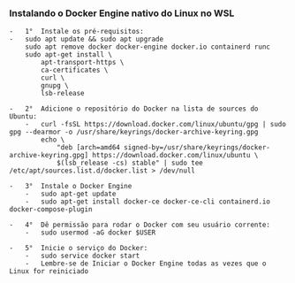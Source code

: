### Instalando o Docker Engine nativo do Linux no WSL
    
    -   1°  Instale os pré-requisitos:
    -   sudo apt update && sudo apt upgrade
        sudo apt remove docker docker-engine docker.io containerd runc
        sudo apt-get install \
            apt-transport-https \
            ca-certificates \
            curl \
            gnupg \
            lsb-release
        
    -   2°  Adicione o repositório do Docker na lista de sources do Ubuntu:
        -   curl -fsSL https://download.docker.com/linux/ubuntu/gpg | sudo gpg --dearmor -o /usr/share/keyrings/docker-archive-keyring.gpg
            echo \
                "deb [arch=amd64 signed-by=/usr/share/keyrings/docker-archive-keyring.gpg] https://download.docker.com/linux/ubuntu \
                $(lsb_release -cs) stable" | sudo tee /etc/apt/sources.list.d/docker.list > /dev/null

    -   3°  Instale o Docker Engine
        -   sudo apt-get update
        -   sudo apt-get install docker-ce docker-ce-cli containerd.io docker-compose-plugin

    -   4°  Dê permissão para rodar o Docker com seu usuário corrente:
        -   sudo usermod -aG docker $USER

    -   5°  Inicie o serviço do Docker:
        -   sudo service docker start
        -   Lembre-se de Iniciar o Docker Engine todas as vezes que o Linux for reiniciado